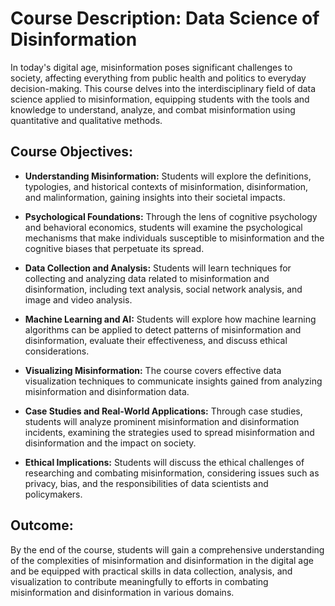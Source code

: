 
# Course Description: Data Science of Disinformation

In today's digital age, misinformation poses significant challenges to society, affecting everything from public health and politics to everyday decision-making. This course delves into the interdisciplinary field of data science applied to misinformation, equipping students with the tools and knowledge to understand, analyze, and combat misinformation using quantitative and qualitative methods.

## Course Objectives:
- **Understanding Misinformation:** Students will explore the definitions, typologies, and historical contexts of misinformation, disinformation, and malinformation, gaining insights into their societal impacts.
  
- **Psychological Foundations:** Through the lens of cognitive psychology and behavioral economics, students will examine the psychological mechanisms that make individuals susceptible to misinformation and the cognitive biases that perpetuate its spread.
  
- **Data Collection and Analysis:** Students will learn techniques for collecting and analyzing data related to misinformation and disinformation, including text analysis, social network analysis, and image and video analysis.
  
- **Machine Learning and AI:** Students will explore how machine learning algorithms can be applied to detect patterns of misinformation and disinformation, evaluate their effectiveness, and discuss ethical considerations.
  
- **Visualizing Misinformation:** The course covers effective data visualization techniques to communicate insights gained from analyzing misinformation and disinformation data.
  
- **Case Studies and Real-World Applications:** Through case studies, students will analyze prominent misinformation and disinformation incidents, examining the strategies used to spread misinformation and disinformation and the impact on society.
  
- **Ethical Implications:** Students will discuss the ethical challenges of researching and combating misinformation, considering issues such as privacy, bias, and the responsibilities of data scientists and policymakers.

## Outcome:
By the end of the course, students will gain a comprehensive understanding of the complexities of misinformation and disinformation in the digital age and be equipped with practical skills in data collection, analysis, and visualization to contribute meaningfully to efforts in combating misinformation and disinformation in various domains.
